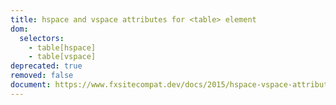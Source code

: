 ```yaml
---
title: hspace and vspace attributes for <table> element
dom:
  selectors:
    - table[hspace]
    - table[vspace]
deprecated: true
removed: false
document: https://www.fxsitecompat.dev/docs/2015/hspace-vspace-attributes-on-table-will-no-longer-be-supported/
---
```

